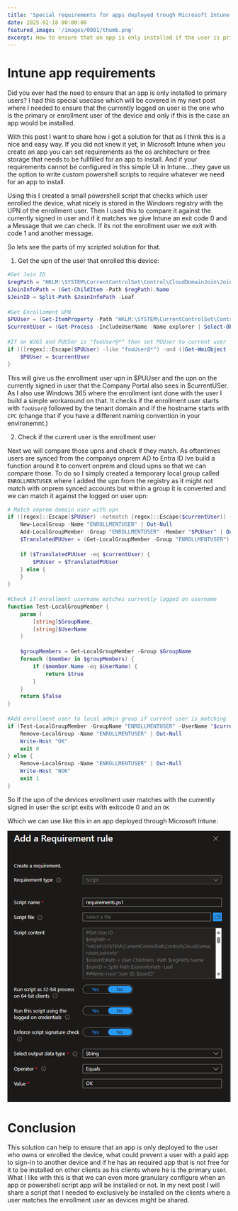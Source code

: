 ```yaml
---
title: 'Special requirements for apps deployed trough Microsoft Intune'
date: 2025-02-18 00:00:00
featured_image: '/images/0081/thumb.png'
excerpt: How to ensure that an app is only installed if the user is primary user of an device?
---
```


# Intune app requirements

Did you ever had the need to ensure that an app is only installed to primary users? I had this special usecase which will be covered in my next post 
where I needed to ensure that the currently logged on user is the one who is the primary or enrollment user of the device and only if this is the case
an app would be installed.

With this post I want to share how i got a solution for that as I think this is a nice and easy way.
If you did not knew it yet, in Microsoft Intune when you create an app you can set requirements as the os architecture or free storage that needs to be fullfilled for an app to install.
And if your requirements cannot be configured in this simple UI in Intune....they gave us the option to write custom powershell scripts to require whatever we need for an app to install.

Using this I created a small powershell script that checks which user enrolled the device, what nicely is stored in the Windows registry with the UPN of the enrollment user.
Then I used this to compare it against the currently signed in user and if it matches we give Intune an exit code 0 and a Message that we can check. If its not the enrollment user we exit with code 1 and another message.

So lets see the parts of my scripted solution for that.

1. Get the upn of the user that enrolled this device:

``` powershell
#Get Join ID
$regPath = "HKLM:\SYSTEM\CurrentControlSet\Control\CloudDomainJoin\JoinInfo"
$JoinInfoPath = (Get-ChildItem -Path $regPath).Name
$JoinID = Split-Path $JoinInfoPath -Leaf

#Get Enrolloment UPN
$PUUser = (Get-ItemProperty -Path "HKLM:\SYSTEM\CurrentControlSet\Control\CloudDomainJoin\JoinInfo\$JoinID" -Name UserEmail).UserEmail
$currentUser = (Get-Process -IncludeUserName -Name explorer | Select-Object UserName -Unique).UserName

#If on W365 and PUUSer is "fooUser@*" then set PUUser to current user
if (([regex]::Escape($PUUser) -like "fooUser@*") -and ((Get-WmiObject -Class Win32_ComputerSystem).Name -like "CPC*")) {
    $PUUser = $currentUser
}

```

This will give us the enrollment user upn in $PUUser and the upn on the currently signed in user that the Company Portal also sees in $currentUSer.
As I also use Windows 365 where the enrollment isnt done with the user I build a simple workaround on that. It checks if the enrollment user starts with `fooUser@` followed by the tenant domain and if the hostname starts with `CPC` (change that if you have a different naming convention in your environemnt.)

2. Check if the current user is the enrollment user

Next we will compare those upns and check if they match. As oftentimes users are synced from the companys onprem AD to Entra ID Ive build a function around it to convert onprem and cloud upns so that we can compare those. To do so I simply created a temporary local group called `ENROLLMENTUSER` where I added the upn from the registry as it might not match with onprem synced accounts but within a group it is converted and we can match it against the logged on user upn:

``` powershell
# Match onprem domain user with upn
if ([regex]::Escape($PUUser) -notmatch [regex]::Escape($currentUser)) {
    New-LocalGroup -Name "ENROLLMENTUSER" | Out-Null
    Add-LocalGroupMember -Group "ENROLLMENTUSER" -Member "$PUUser" | Out-Null
    $TranslatedPUUser = (Get-LocalGroupMember -Group "ENROLLMENTUSER").Name

    if ($TranslatedPUUser -eq $currentUser) {
        $PUUser = $TranslatedPUUser
    } else {
    }
}

#Check if enrollment username matches currently logged on username
function Test-LocalGroupMember {
    param (
        [string]$GroupName,
        [string]$UserName
    )

    $groupMembers = Get-LocalGroupMember -Group $GroupName
    foreach ($member in $groupMembers) {
        if ($member.Name -eq $UserName) {
            return $true
        }
    }
    return $false
}

#Add enrollment user to local admin group if current user is matching
if (Test-LocalGroupMember -GroupName "ENROLLMENTUSER" -UserName "$currentUser") {
    Remove-LocalGroup -Name "ENROLLMENTUSER" | Out-Null
    Write-Host "OK"
    exit 0
} else {
    Remove-LocalGroup -Name "ENROLLMENTUSER" | Out-Null
    Write-Host "NOK"
    exit 1
}
```

So if the upn of the devices enrollment user matches with the currently signed in user the script exits with exitcode 0 and an `OK`

Which we can use like this in an app deployed through Microsoft Intune:

![](/images/0081/1.png)

# Conclusion

This solution can help to ensure that an app is only deployed to the user who owns or enrolled the device, what could prevent a user with a paid app to sign-in to another device and if he has an required app that is not free for it to be installed on other clients as his clients where he is the primary user. What I like with this is that we can even more granulary configure when an app or powershell script app will be installed or not. In my next post I will share a script that I needed to exclusively be installed on the clients where a user matches the enrollment user as devices might be shared.